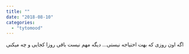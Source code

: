 ```yaml
---
title: ""
date: "2018-08-10"
categories: 
  - "tytomood"
---
```


اگه اون روزی که بهت احتیاجه نیستی... دیگه مهم نیست باقی روزا کجایی و چه میکنی
